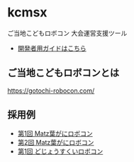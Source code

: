 # kcmsx
ご当地こどもロボコン 大会運営支援ツール

- [開発者用ガイドはこちら](./docs/development.md)
<!-- - [ユーザーマニュアルはこちら]() -->

## ご当地こどもロボコンとは
https://gotochi-robocon.com/

## 採用例
- [第1回 Matz葉がにロボコン](https://www.shimane-oss.org/kani-robo/archives/1st/)
- [第2回 Matz葉がにロボコン](https://www.shimane-oss.org/kani-robo/)
- [第1回 どじょうすくいロボコン](https://www.city.yasugi.shimane.jp/kurashi/gomi/others/hozen/dojousukui_robokon.html)
